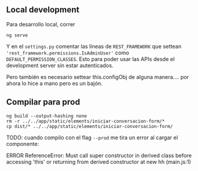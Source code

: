 ## Local development

Para desarrollo local, correr

    ng serve


Y en el `settings.py` comentar las líneas de `REST_FRAMEWORK` que settean `'rest_framework.permissions.IsAdminUser'` como `DEFAULT_PERMISSION_CLASSES`. Esto para poder usar las APIs desde el development server sin estar autenticados.

Pero también es necesario settear this.configObj de alguna manera.... por ahora lo hice a mano pero es un bajón.

## Compilar para prod


    ng build --output-hashing none
    rm -r ../../app/static/elements/iniciar-conversacion-form/*
    cp dist/* ../../app/static/elements/iniciar-conversacion-form/

TODO: cuando compilo con el flag `--prod` me tira un error al cargar el componente:

ERROR ReferenceError: Must call super constructor in derived class before accessing 'this' or returning from derived constructor
    at new hh (main.js:1)
